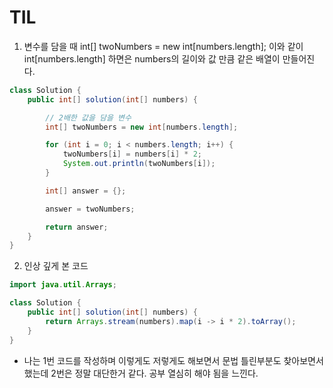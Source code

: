 # TIL

1. 변수를 담을 때 int[] twoNumbers = new int[numbers.length];
이와 같이 int[numbers.length] 하면은 numbers의 길이와 값 만큼 같은 배열이 만들어진다.

```java
class Solution {
    public int[] solution(int[] numbers) {

        // 2배한 값을 담을 변수
        int[] twoNumbers = new int[numbers.length];

        for (int i = 0; i < numbers.length; i++) {
            twoNumbers[i] = numbers[i] * 2;
            System.out.println(twoNumbers[i]);
        }

        int[] answer = {};

        answer = twoNumbers;

        return answer;
    }
}
```

2. 인상 깊게 본 코드

```java
import java.util.Arrays;

class Solution {
    public int[] solution(int[] numbers) {
        return Arrays.stream(numbers).map(i -> i * 2).toArray();
    }
}
```

- 나는 1번 코드를 작성하며 이렇게도 저렇게도 해보면서 문법 틀린부분도 찾아보면서 했는데 2번은 정말 대단한거 같다. 공부 열심히 해야 됨을 느낀다.